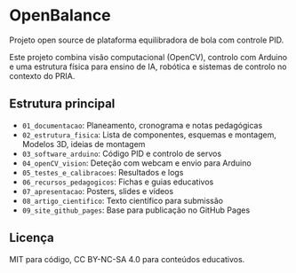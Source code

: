 # OpenBalance

Projeto open source de plataforma equilibradora de bola com controle PID.

Este projeto combina visão computacional (OpenCV), controlo com Arduino e uma estrutura física para ensino de IA, robótica e sistemas de controlo no contexto do PRIA.

## Estrutura principal
- `01_documentacao`: Planeamento, cronograma e notas pedagógicas
- `02_estrutura_fisica`: Lista de componentes, esquemas e montagem, Modelos 3D, ideias de montagem
- `03_software_arduino`: Código PID e controlo de servos
- `04_openCV_vision`: Deteção com webcam e envio para Arduino
- `05_testes_e_calibracoes`: Resultados e logs
- `06_recursos_pedagogicos`: Fichas e guias educativos
- `07_apresentacao`: Posters, slides e vídeos
- `08_artigo_cientifico`: Texto científico para submissão
- `09_site_github_pages`: Base para publicação no GitHub Pages

## Licença
MIT para código, CC BY-NC-SA 4.0 para conteúdos educativos.
